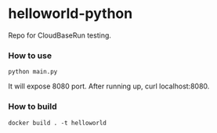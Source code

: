 # helloworld-python

Repo for CloudBaseRun testing.

### How to use

```shell
python main.py
```

It will expose 8080 port. After running up, curl localhost:8080.

### How to build

```shell
docker build . -t helloworld
```